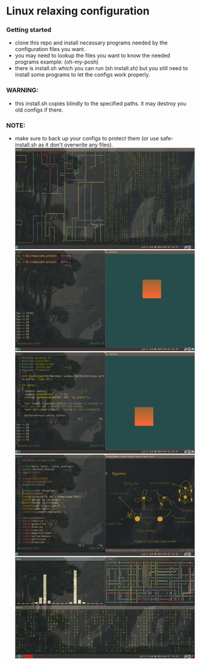 # Linux relaxing configuration
### Getting started
- clone this repo and install necessary programs needed by the configuration files you want. 
- you may need to lookup the files you want to know the needed programs example: (oh-my-posh) 
- there is install.sh which you can run (sh install.sh) but you still need to install some programs to let the configs work properly. 
### WARNING:
- this install.sh copies blindly to the specified paths. it may destroy you old configs if there. 
### NOTE:
- make sure to back up your configs to protect them (or use safe-install.sh as it don't overwrite any files). 
![a simple look at terminal](imgs/xterm.png)
![build c++ within terminal and run](imgs/run_build.png)
![build c++ within vim and run](imgs/vim_build.png)
![build latex within vim and run + zathura lookup](imgs/vim_ztex.png)
![sample gif](imgs/rice.gif)
